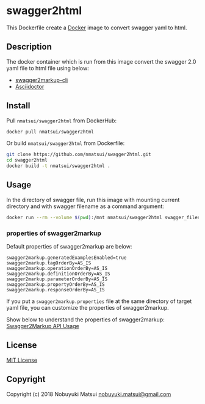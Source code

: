 # swagger2html

This Dockerfile create a [Docker](http://docker.com) image to convert swagger yaml to html.

## Description

The docker container which is run from this image convert the swagger 2.0 yaml file to html file using below:

* [swagger2markup-cli](https://github.com/Swagger2Markup/swagger2markup-cli.git)
* [Asciidoctor](https://asciidoctor.org)

## Install

Pull `nmatsui/swagger2html` from DockerHub:

```bash
docker pull nmatsui/swagger2html
```

Or build `nmatsui/swagger2html` from Dockerfile:

```bash
git clone https://github.com/nmatsui/swagger2html.git
cd swagger2html
docker build -t nmatsui/swagger2html .
```

## Usage

In the directory of swagger file, run this image with mounting current directory and with swagger filename as a command argument:

```bash
docker run --rm --volume $(pwd):/mnt nmatsui/swagger2html swagger_filename.yaml
```

### properties of swagger2markup

Default properties of swagger2markup are below:

```properties
swagger2markup.generatedExamplesEnabled=true
swagger2markup.tagOrderBy=AS_IS
swagger2markup.operationOrderBy=AS_IS
swagger2markup.definitionOrderBy=AS_IS
swagger2markup.parameterOrderBy=AS_IS
swagger2markup.propertyOrderBy=AS_IS
swagger2markup.responseOrderBy=AS_IS
```

If you put a `swagger2markup.properties` file at the same directory of target yaml file, you can customize the properties of swagger2markup.

Show below to understand the properties of swagger2markup:
[Swagger2Markup API Usage](https://github.com/Swagger2Markup/swagger2markup/blob/master/src/docs/asciidoc/usage_guide.adoc)

## License

[MIT License](/LICENSE)

## Copyright
Copyright (c) 2018 Nobuyuki Matsui <nobuyuki.matsui@gmail.com>
